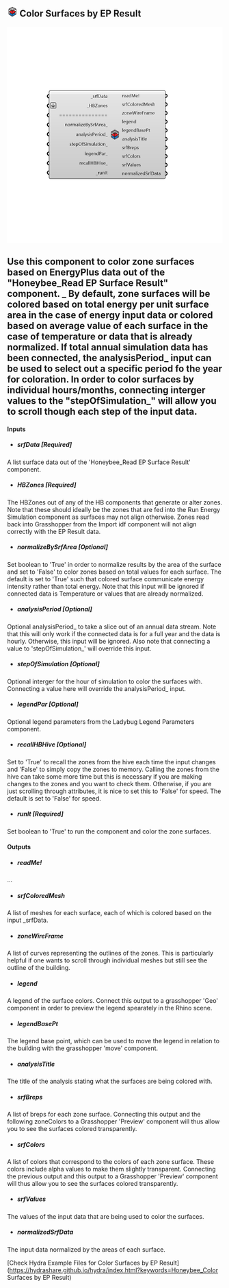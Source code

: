 ## ![](../../images/icons/Color_Surfaces_by_EP_Result.png) Color Surfaces by EP Result

![](../../images/components/Color_Surfaces_by_EP_Result.png)

Use this component to color zone surfaces based on EnergyPlus data out of the "Honeybee_Read EP Surface Result" component.
 _
 By default, zone surfaces will be colored based on total energy per unit surface area in the case of energy input data or colored based on average value of each surface in the case of temperature or data that is already normalized.
 If total annual simulation data has been connected, the analysisPeriod_ input can be used to select out a specific period fo the year for coloration.
 In order to color surfaces by individual hours/months, connecting interger values to the "stepOfSimulation_" will allow you to scroll though each step of the input data.
 -
 

#### Inputs
* ##### srfData [Required]
A list surface data out of the 'Honeybee_Read EP Surface Result' component.
* ##### HBZones [Required]
The HBZones out of any of the HB components that generate or alter zones.  Note that these should ideally be the zones that are fed into the Run Energy Simulation component as surfaces may not align otherwise.  Zones read back into Grasshopper from the Import idf component will not align correctly with the EP Result data.
* ##### normalizeBySrfArea [Optional]
Set boolean to 'True' in order to normalize results by the area of the surface and set to 'False' to color zones based on total values for each surface.  The default is set to 'True' such that colored surface communicate energy intensity rather than total energy.  Note that this input will be ignored if connected data is Temperature or values that are already normalized.
* ##### analysisPeriod [Optional]
Optional analysisPeriod_ to take a slice out of an annual data stream.  Note that this will only work if the connected data is for a full year and the data is hourly.  Otherwise, this input will be ignored. Also note that connecting a value to 'stepOfSimulation_' will override this input.
* ##### stepOfSimulation [Optional]
Optional interger for the hour of simulation to color the surfaces with.  Connecting a value here will override the analysisPeriod_ input.
* ##### legendPar [Optional]
Optional legend parameters from the Ladybug Legend Parameters component.
* ##### recallHBHive [Optional]
Set to 'True' to recall the zones from the hive each time the input changes and 'False' to simply copy the zones to memory.  Calling the zones from the hive can take some more time but this is necessary if you are making changes to the zones and you want to check them.  Otherwise, if you are just scrolling through attributes, it is nice to set this to 'False' for speed.  The default is set to 'False' for speed.
* ##### runIt [Required]
Set boolean to 'True' to run the component and color the zone surfaces.

#### Outputs
* ##### readMe!
...
* ##### srfColoredMesh
A list of meshes for each surface, each of which is colored based on the input _srfData.
* ##### zoneWireFrame
A list of curves representing the outlines of the zones.  This is particularly helpful if one wants to scroll through individual meshes but still see the outline of the building.
* ##### legend
A legend of the surface colors. Connect this output to a grasshopper 'Geo' component in order to preview the legend spearately in the Rhino scene.
* ##### legendBasePt
The legend base point, which can be used to move the legend in relation to the building with the grasshopper 'move' component.
* ##### analysisTitle
The title of the analysis stating what the surfaces are being colored with.
* ##### srfBreps
A list of breps for each zone surface. Connecting this output and the following zoneColors to a Grasshopper 'Preview' component will thus allow you to see the surfaces colored transparently.
* ##### srfColors
A list of colors that correspond to the colors of each zone surface.  These colors include alpha values to make them slightly transparent.  Connecting the previous output and this output to a Grasshopper 'Preview' component will thus allow you to see the surfaces colored transparently.
* ##### srfValues
The values of the input data that are being used to color the surfaces.
* ##### normalizedSrfData
The input data normalized by the areas of each surface.


[Check Hydra Example Files for Color Surfaces by EP Result](https://hydrashare.github.io/hydra/index.html?keywords=Honeybee_Color Surfaces by EP Result)